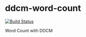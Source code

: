 # ddcm-word-count

[![Build Status](https://travis-ci.org/SkyZH/ddcm-word-count.svg?branch=master)](https://travis-ci.org/SkyZH/ddcm-word-count)

Word Count with DDCM
